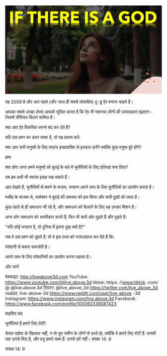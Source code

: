 ![Video cover image](../cover.jpg "cover photo")

यह 2009 है और आप पहले (और जल्द ही सबसे लोकप्रिय) टू-डू ऐप बनाना चाहते हैं।

आपका सबसे अच्छा दोस्त आपको सूचित करता है कि ऐप भी भयानक लोगों की उत्पादकता बढ़ाएगा - जिसमें सीरियल किलर शामिल हैं।

क्या आप ऐप विकसित करना बंद कर देते हैं?

यदि उस प्रश्न का उत्तर स्पष्ट है, तो यह प्रयास करें:

क्या आप सभी मनुष्यों के लिए स्वतंत्र इच्छाशक्ति से इनकार करेंगे क्योंकि कुछ मनुष्य बुरे होंगे?

हम्म

क्या होगा अगर हमने मनुष्यों को बुराई के बारे में चुनौतियों के लिए प्रतिरक्षा बना दिया?

तब हम अभी भी स्वतंत्र इच्छा रख सकते हैं।

आप देखते हैं, चुनौतियों से बचने के बजाय, भगवान अपने लाभ के लिए चुनौतियों का उपयोग करता है।

मसीह के माध्यम से, परमेश्वर ने बुराई की समस्या को हल किया और सभी दुखों को लाता है।

कुछ पहले से ही समाधान जी रहे हैं, और समाधान को फैलाने के लिए यह उनका मिशन है।

अन्य लोग समाधान को अस्वीकार करते हैं, फिर भी चारों ओर मुड़ते हैं और पूछते हैं:

"यदि कोई भगवान है, तो दुनिया में इतना दुख क्यों है?"

जब वे उस प्रश्न को पूछते हैं, तो वे इस तथ्य को नजरअंदाज कर देते हैं कि:

परेशानी से बचना कमजोरी है।

अपने लाभ के लिए परेशानियों का उपयोग करना महारत है।

और जानें

वेबसाइट: http://liveabove3d.com
YouTube: https://www.youtube.com/@live.above.3d
 tiktok: https: //www.tiktok .com/ @ @live.above.3d
ट्विटर: @live_above_3d https://twitter.com/live_above_3d
reddit: live-above-3d https://www.reddit.com/user/live-above -3d
Instagram: https://www.instagram.com/live.above.3d
Facebook: https://www.facebook.com/profile/100092339087423


बाइबिल छंद

चुनौतियां हैं हमारे लिए रोटी!

केवल यहोवा के खिलाफ नहीं, न तो तुम जमीन के लोगों से डरते हो; क्योंकि वे हमारे लिए रोटी हैं: उनकी रक्षा उनसे विदा है, और प्रभु हमारे साथ हैं: उनसे डरें नहीं।
संख्या 14: 9

संख्या 14: 9